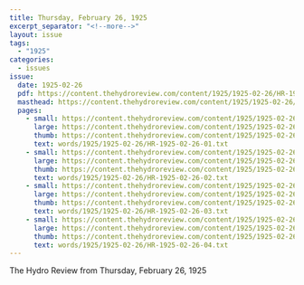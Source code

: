 ```yaml
---
title: Thursday, February 26, 1925
excerpt_separator: "<!--more-->"
layout: issue
tags:
  - "1925"
categories:
  - issues
issue:
  date: 1925-02-26
  pdf: https://content.thehydroreview.com/content/1925/1925-02-26/HR-1925-02-26.pdf
  masthead: https://content.thehydroreview.com/content/1925/1925-02-26/masthead/HR-1925-02-26.jpg
  pages:
    - small: https://content.thehydroreview.com/content/1925/1925-02-26/small/HR-1925-02-26-01.jpg
      large: https://content.thehydroreview.com/content/1925/1925-02-26/large/HR-1925-02-26-01.jpg
      thumb: https://content.thehydroreview.com/content/1925/1925-02-26/thumbnails/HR-1925-02-26-01.jpg
      text: words/1925/1925-02-26/HR-1925-02-26-01.txt
    - small: https://content.thehydroreview.com/content/1925/1925-02-26/small/HR-1925-02-26-02.jpg
      large: https://content.thehydroreview.com/content/1925/1925-02-26/large/HR-1925-02-26-02.jpg
      thumb: https://content.thehydroreview.com/content/1925/1925-02-26/thumbnails/HR-1925-02-26-02.jpg
      text: words/1925/1925-02-26/HR-1925-02-26-02.txt
    - small: https://content.thehydroreview.com/content/1925/1925-02-26/small/HR-1925-02-26-03.jpg
      large: https://content.thehydroreview.com/content/1925/1925-02-26/large/HR-1925-02-26-03.jpg
      thumb: https://content.thehydroreview.com/content/1925/1925-02-26/thumbnails/HR-1925-02-26-03.jpg
      text: words/1925/1925-02-26/HR-1925-02-26-03.txt
    - small: https://content.thehydroreview.com/content/1925/1925-02-26/small/HR-1925-02-26-04.jpg
      large: https://content.thehydroreview.com/content/1925/1925-02-26/large/HR-1925-02-26-04.jpg
      thumb: https://content.thehydroreview.com/content/1925/1925-02-26/thumbnails/HR-1925-02-26-04.jpg
      text: words/1925/1925-02-26/HR-1925-02-26-04.txt
---
```


The Hydro Review from Thursday, February 26, 1925

<!--more-->

